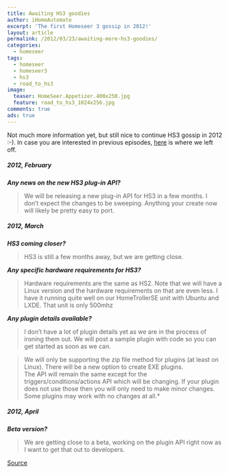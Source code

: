 ```yaml
---
title: Awaiting HS3 goodies
author: iHomeAutomate
excerpt: 'The first Homeseer 3 gossip in 2012!'
layout: article
permalink: /2012/03/23/awaiting-more-hs3-goodies/
categories:
  - homeseer
tags:
  - homeseer
  - homeseer3
  - hs3
  - road_to_hs3
image:
  teaser: HomeSeer.Appetizer.400x250.jpg
  feature: road_to_hs3_1024x256.jpg
comments: true
ads: true
---
```

Not much more information yet, but still nice to continue HS3 gossip in 2012 :-). In case you are interested in previous episodes, [here][1] is where we left off.

##### 2012, February
***Any news on the new HS3 plug-in API?***
  
> We will be releasing a new plug-in API for HS3 in a few months. I don’t expect the changes to be sweeping. Anything your create now will likely be pretty easy to port.

##### 2012, March 
***HS3 coming closer?***  

> HS3 is still a few months away, but we are getting close.
  
***Any specific hardware requirements for HS3?***  

> Hardware requirements are the same as HS2. Note that we will have a Linux version and the hardware requirements on that are even less. I have it running quite well on our HomeTrollerSE unit with Ubuntu and LXDE. That unit is only 500mhz
  
***Any plugin details available?***
  
> I don&#8217;t have a lot of plugin details yet as we are in the process of ironing them out. We will post a sample plugin with code so you can get started as soon as we can.  

> We will only be supporting the zip file method for plugins (at least on Linux). There will be a new option to create EXE plugins.  
The API will remain the same except for the triggers/conditions/actions API which will be changing. If your plugin does not use those then you will only need to make minor changes. Some plugins may work with no changes at all.*

##### 2012, April 
***Beta version?***
  
> We are getting close to a beta, working on the plugin API right now as I want to get that out to developers.

[Source][2]

 [1]: {{site.url}}/2011/12/03/continuing-on-the-hs3-gossip/
 [2]: http://board.homeseer.com/showthread.php?t=149522&page=3
